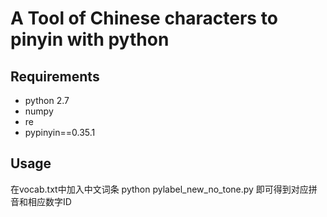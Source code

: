 # A Tool of Chinese characters to pinyin with python 

## Requirements

  * python 2.7
  * numpy
  * re
  * pypinyin==0.35.1

## Usage
  在vocab.txt中加入中文词条
  python pylabel_new_no_tone.py
  即可得到对应拼音和相应数字ID
